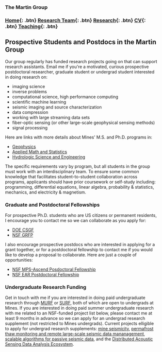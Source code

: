 ### The Martin Group

### [Home](https://eileenrmartin.github.io){: .btn}     [Research Team](/team){: .btn}     [Research](/research){: .btn}      [CV](/docs/ermartin_CV.pdf){: .btn}    [Teaching](/teaching){: .btn}    

## Prospective Students and Postdocs in the Martin Group

Our group regularly has funded research projects going on that can support research assistants. Email me if you're a motivated, curious prospective postdoctoral researcher, graduate student or undergrad student interested in doing research on: 
* imaging science 
* inverse problems 
* computational science, high performance computing
* scientific machine learning
* seismic imaging and source characterization 
* data compression
* working with large streaming data sets
* fiber-optic sensing (or other large-scale geophysical sensing methods)
* signal processing

Here are links with more details about Mines' M.S. and Ph.D. programs in: 
* [Geophysics](https://geophysics.mines.edu/graduate-program/)
* [Applied Math and Statistics](https://ams.mines.edu/graduate-programs/)
* [Hydrologic Science and Engineering](https://hydrology.mines.edu/graduate-program/)

The specific requirements vary by program, but all students in the group must work with an interdisciplinary team. To ensure some common knowledge that facilitates student-to-student collaboration across programs, applicants should have prior coursework or self-study including: programming, differential equations, linear algebra, probability & statistics, mechanics, and electricity & magnetism. 
 

### Graduate and Postdoctoral Fellowships

For prospective Ph.D. students who are US citizens or permanent residents, I encourage you to contact me so we can collaborate as you apply for:
* [DOE CSGF](https://www.krellinst.org/csgf/about-doe-csgf)
* [NSF GRFP](https://www.nsfgrfp.org/)

I also encourage prospective postdocs who are interested in applying for a grant together, or for a postdoctoral fellowship to contact me if you would like to develop a proposal to collaborate. Here are just a couple of opportunities:
* [NSF MPS-Ascend Posdoctoral Fellowship](https://www.nsf.gov/funding/pgm_summ.jsp?pims_id=505879)
* [NSF EAR Postdoctoral Fellowship](https://nsf.gov/funding/pgm_summ.jsp?pims_id=503144&org=OMA)

### Undergraduate Research Funding

Get in touch with me if you are interested in doing paid undergraduate research through [MURF](https://www.mines.edu/undergraduate-research/undergraduate-research-opportunities/undergraduate-research-fellowship/) or [SURF](https://www.mines.edu/undergraduate-research/undergraduate-research-opportunities/surf/), both of which are open to undergrads at Mines. If you are interested in doing paid summer undergraduate research with me related to an NSF-funded project list below, please contact me at least 9 months in advance so we can apply for an undergrad research supplement (not restricted to Mines undergrads). Current projects elligible to apply for undergrad research supplements: [mine seismicity](https://caserm.mines.edu/research-projects/), [permafrost thaw monitoring and remote large-scale seismic data mananagement](https://www.nsf.gov/awardsearch/showAward?AWD_ID=2034366&HistoricalAwards=false), [scalable algorithms for passive seismic data](https://www.nsf.gov/awardsearch/showAward?AWD_ID=2046387&HistoricalAwards=false), and the [Distributed Acoustic Sensing Data Analysis Ecosystem](https://nsf.gov/awardsearch/showAward?AWD_ID=2148614).

